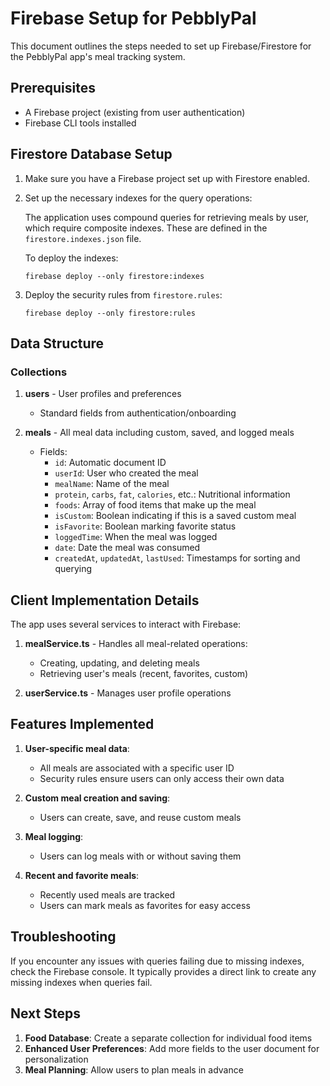 # Firebase Setup for PebblyPal

This document outlines the steps needed to set up Firebase/Firestore for the PebblyPal app's meal tracking system.

## Prerequisites

- A Firebase project (existing from user authentication)
- Firebase CLI tools installed

## Firestore Database Setup

1. Make sure you have a Firebase project set up with Firestore enabled.

2. Set up the necessary indexes for the query operations:

   The application uses compound queries for retrieving meals by user, which require composite indexes. These are defined in the `firestore.indexes.json` file.

   To deploy the indexes:
   ```
   firebase deploy --only firestore:indexes
   ```

3. Deploy the security rules from `firestore.rules`:
   ```
   firebase deploy --only firestore:rules
   ```

## Data Structure

### Collections

1. **users** - User profiles and preferences
   - Standard fields from authentication/onboarding

2. **meals** - All meal data including custom, saved, and logged meals
   - Fields:
     - `id`: Automatic document ID
     - `userId`: User who created the meal
     - `mealName`: Name of the meal
     - `protein`, `carbs`, `fat`, `calories`, etc.: Nutritional information
     - `foods`: Array of food items that make up the meal
     - `isCustom`: Boolean indicating if this is a saved custom meal
     - `isFavorite`: Boolean marking favorite status
     - `loggedTime`: When the meal was logged
     - `date`: Date the meal was consumed
     - `createdAt`, `updatedAt`, `lastUsed`: Timestamps for sorting and querying

## Client Implementation Details

The app uses several services to interact with Firebase:

1. **mealService.ts** - Handles all meal-related operations:
   - Creating, updating, and deleting meals
   - Retrieving user's meals (recent, favorites, custom)

2. **userService.ts** - Manages user profile operations

## Features Implemented

1. **User-specific meal data**:
   - All meals are associated with a specific user ID
   - Security rules ensure users can only access their own data

2. **Custom meal creation and saving**:
   - Users can create, save, and reuse custom meals

3. **Meal logging**:
   - Users can log meals with or without saving them

4. **Recent and favorite meals**:
   - Recently used meals are tracked
   - Users can mark meals as favorites for easy access

## Troubleshooting

If you encounter any issues with queries failing due to missing indexes, check the Firebase console. It typically provides a direct link to create any missing indexes when queries fail.

## Next Steps

1. **Food Database**: Create a separate collection for individual food items
2. **Enhanced User Preferences**: Add more fields to the user document for personalization
3. **Meal Planning**: Allow users to plan meals in advance 